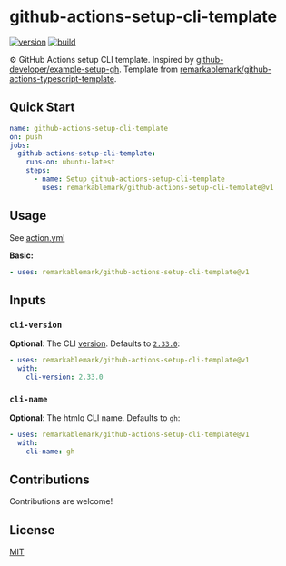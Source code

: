 # github-actions-setup-cli-template

[![version](https://badgen.net/github/release/remarkablemark/github-actions-setup-cli-template)](https://github.com/remarkablemark/github-actions-setup-cli-template/releases)
[![build](https://github.com/remarkablemark/github-actions-setup-cli-template/actions/workflows/build.yml/badge.svg)](https://github.com/remarkablemark/github-actions-setup-cli-template/actions/workflows/build.yml)

⚙️ GitHub Actions setup CLI template. Inspired by [github-developer/example-setup-gh](https://github.com/github-developer/example-setup-gh). Template from [remarkablemark/github-actions-typescript-template](https://github.com/remarkablemark/github-actions-typescript-template).

## Quick Start

```yaml
name: github-actions-setup-cli-template
on: push
jobs:
  github-actions-setup-cli-template:
    runs-on: ubuntu-latest
    steps:
      - name: Setup github-actions-setup-cli-template
        uses: remarkablemark/github-actions-setup-cli-template@v1
```

## Usage

See [action.yml](action.yml)

**Basic:**

```yaml
- uses: remarkablemark/github-actions-setup-cli-template@v1
```

## Inputs

### `cli-version`

**Optional**: The CLI [version](https://github.com/cli/cli/releases). Defaults to [`2.33.0`](https://github.com/cli/cli/releases/tag/v2.33.0):

```yaml
- uses: remarkablemark/github-actions-setup-cli-template@v1
  with:
    cli-version: 2.33.0
```

### `cli-name`

**Optional**: The htmlq CLI name. Defaults to `gh`:

```yaml
- uses: remarkablemark/github-actions-setup-cli-template@v1
  with:
    cli-name: gh
```

## Contributions

Contributions are welcome!

## License

[MIT](LICENSE)
